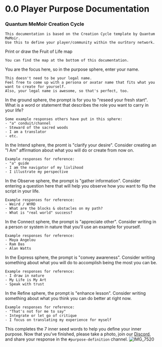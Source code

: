 # 0.0 Player Purpose Documentation
### Quantum MeMoir Creation Cycle
```
This documentation is based on the Creation Cycle template by Quantum MeMoir. 
Use this to define your player/community within the ourStory network. 
```

Print or draw the Fruit of Life map  
```
You can find the map at the bottom of this documentation.
```
You are the focus here, so in the purpose sphere, enter your name.
```
This doesn't need to be your legal name.
Feel free to come up with a persona or avatar name that fits what you want to create for yourself. 
Also, your legal name is awesome, so that's perfect, too.
```
In the ground sphere, the prompt is for you to "reseed your fresh start". What is a word or statement that describes the role you want to carry in your life?
```
Some example responses others have put in this sphere:
- "a" conduit/channel
- Steward of the sacred woods
- I am a translator
- etc.
```
In the Intend sphere, the promt is "clarify your desire". Consider creating an "I Am" affirmation about what you will do or create from now on.
```
Example responses for reference:
- "a" guide
- I am the navigator of my livlihood
- I illustrate my perspective
```
In the Observe sphere, the prompt is "gather information". Consider entering a question here that will help you observe how you want to flip the script in your life.
```
Example responses for reference:
- Weird / WYRD
- What are the blocks & obstacles on my path?
- What is "real world" success?
```
In the Connect sphere, the prompt is "appreciate other". Consider writing in a person or system in nature that you'll use an example for yourself.
```
Example responses for reference:
- Maya Angelou
- Ram Das
- Alan Watts
```
In the Express sphere, the prompt is "convey awareness". Consider writing something about what you will do to accomplish being the most you can be.
```
Example responses for reference:
- I draw in nature
- My Life is My Art
- Speak with trust
```
In the Refine sphere, the prompt is "enhance lesson". Consider writing something about what you think you can do better at right now.
```
Example responses for reference:
- "That's not for me to say"
- Integrate or let go of critique
- I focus on translating my experience for myself
```
This completes the 7 inner seed words to help you define your inner purpose. Now that you've finished, please take a photo, join our [Discord](https://discord.gg/NTt89gVt), and share your response in the `#purpose-definition` channel.
![IMG_7520](https://user-images.githubusercontent.com/8133349/174492599-a5939c5d-3dbb-4e54-80d8-118f3d70a309.jpeg)
